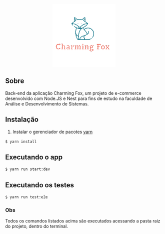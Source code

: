 <div align="center">
  <img src="./src/public/logo-675441896-1680313977-b8da0a9fd72c5b190dc1497d90c2c6df1680313978-480-0.png" />
</div>

## Sobre
Back-end da aplicação Charming Fox, um projeto de e-commerce desenvolvido com Node.JS e Nest para fins de estudo na faculdade de Análise e Desenvolvimento de Sistemas.
## Instalação
1. Instalar o gerenciador de pacotes [yarn](https://classic.yarnpkg.com/lang/en/docs/install/)

```bash
$ yarn install
```

## Executando o app

```bash
$ yarn run start:dev
```

## Executando os testes

```bash
$ yarn run test:e2e
```
### Obs
Todos os comandos listados acima são executados acessando a pasta raiz do projeto, dentro do terminal.
